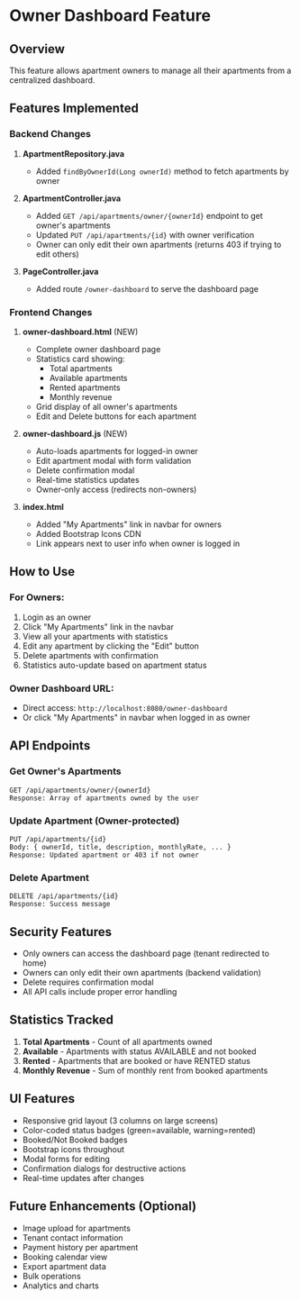 # Owner Dashboard Feature

## Overview
This feature allows apartment owners to manage all their apartments from a centralized dashboard.

## Features Implemented

### Backend Changes

1. **ApartmentRepository.java**
   - Added `findByOwnerId(Long ownerId)` method to fetch apartments by owner

2. **ApartmentController.java**
   - Added `GET /api/apartments/owner/{ownerId}` endpoint to get owner's apartments
   - Updated `PUT /api/apartments/{id}` with owner verification
   - Owner can only edit their own apartments (returns 403 if trying to edit others)

3. **PageController.java**
   - Added route `/owner-dashboard` to serve the dashboard page

### Frontend Changes

1. **owner-dashboard.html** (NEW)
   - Complete owner dashboard page
   - Statistics card showing:
     - Total apartments
     - Available apartments
     - Rented apartments
     - Monthly revenue
   - Grid display of all owner's apartments
   - Edit and Delete buttons for each apartment

2. **owner-dashboard.js** (NEW)
   - Auto-loads apartments for logged-in owner
   - Edit apartment modal with form validation
   - Delete confirmation modal
   - Real-time statistics updates
   - Owner-only access (redirects non-owners)

3. **index.html**
   - Added "My Apartments" link in navbar for owners
   - Added Bootstrap Icons CDN
   - Link appears next to user info when owner is logged in

## How to Use

### For Owners:
1. Login as an owner
2. Click "My Apartments" link in the navbar
3. View all your apartments with statistics
4. Edit any apartment by clicking the "Edit" button
5. Delete apartments with confirmation
6. Statistics auto-update based on apartment status

### Owner Dashboard URL:
- Direct access: `http://localhost:8080/owner-dashboard`
- Or click "My Apartments" in navbar when logged in as owner

## API Endpoints

### Get Owner's Apartments
```
GET /api/apartments/owner/{ownerId}
Response: Array of apartments owned by the user
```

### Update Apartment (Owner-protected)
```
PUT /api/apartments/{id}
Body: { ownerId, title, description, monthlyRate, ... }
Response: Updated apartment or 403 if not owner
```

### Delete Apartment
```
DELETE /api/apartments/{id}
Response: Success message
```

## Security Features

- Only owners can access the dashboard page (tenant redirected to home)
- Owners can only edit their own apartments (backend validation)
- Delete requires confirmation modal
- All API calls include proper error handling

## Statistics Tracked

1. **Total Apartments** - Count of all apartments owned
2. **Available** - Apartments with status AVAILABLE and not booked
3. **Rented** - Apartments that are booked or have RENTED status
4. **Monthly Revenue** - Sum of monthly rent from booked apartments

## UI Features

- Responsive grid layout (3 columns on large screens)
- Color-coded status badges (green=available, warning=rented)
- Booked/Not Booked badges
- Bootstrap icons throughout
- Modal forms for editing
- Confirmation dialogs for destructive actions
- Real-time updates after changes

## Future Enhancements (Optional)

- Image upload for apartments
- Tenant contact information
- Payment history per apartment
- Booking calendar view
- Export apartment data
- Bulk operations
- Analytics and charts

